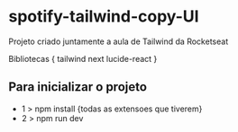 # spotify-tailwind-copy-UI
Projeto criado juntamente a aula de Tailwind da Rocketseat

Bibliotecas {
    tailwind
    next
    lucide-react
  }
## Para inicializar o projeto 
  - 1 > npm install {todas as extensoes que tiverem} 
  - 2 > npm run dev
